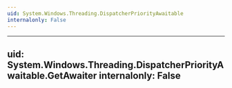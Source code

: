 ```yaml
---
uid: System.Windows.Threading.DispatcherPriorityAwaitable
internalonly: False
---
```


---
uid: System.Windows.Threading.DispatcherPriorityAwaitable.GetAwaiter
internalonly: False
---
